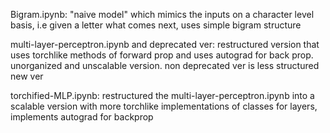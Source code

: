 Bigram.ipynb: "naive model" which mimics the inputs on a character level basis, i.e given a letter what comes next, uses simple bigram structure

multi-layer-perceptron.ipynb and deprecated ver: restructured version that uses torchlike methods of forward prop and uses autograd for back prop. unorganized and unscalable version. non deprecated ver is less structured new ver

torchified-MLP.ipynb: restructured the multi-layer-perceptron.ipynb into a scalable version with more torchlike implementations of classes for layers, implements autograd for backprop
